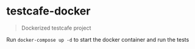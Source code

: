 # testcafe-docker

> Dockerized testcafe project

Run `docker-compose up -d` to start the docker container and run the tests
